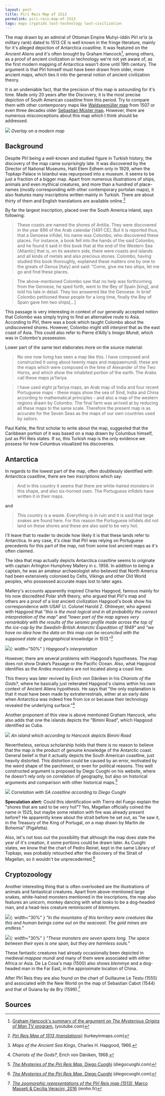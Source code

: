 ```yaml
---
layout: post
title: Piri Reis Map of 1513
permalink: piri-reis-map-of-1513
tags: maps cryptids lost-technology lost-civilization
---
```


  The map drawn by an admiral of Ottoman Empire Muhyi-iddin Pîrî *re‘is* (a military rank) dated to 1513 CE is well known in the fringe literature, mainly for it's alleged depiction of Antarctica coastline.  It was featured on the *Ancient Aliens* and it's often brought by Graham Hancock[^hancock], among others, as a proof of ancient civilization or technology we're not yet aware of, as the first modern mapping of Antarctica wasn't done until 19th century.  The argument is that Pîrî himself must have been drawn from older, more ancient maps, which ties it into the general notion of ancient civilization theory.

  It is an undeniable fact, that the precision of this map is astounding for it's time.  Made only 20 years after the Discovery, it is the most precise depiction of South American coastline from this period.  Try to compare them with other contemporary maps like [Waldseemüller map](https://en.wikipedia.org/wiki/Waldseem%C3%BCller_map) from 1507 or even three decades older [Sebastian Müster map](https://www.thedigitalgallery.org/images/255).  However, there are numerous misconceptions about this map which I think should be addressed.

![](/i/PiriReis/overlay.jpg) *Overlay on a modern map*

## Background

  Despite Pîrî being a well-known and studied figure in Turkish history, the discovery of the map came surprisingly late.  It was discovered by the Director of National Museums, Halil Etem Edhem only in 1929, when the Topkapı Palace in Istanbul was repurposed into a museum.  It seems to be just a fraction of a bigger map.  Apart from numerous illustrations of ships, animals and even mythical creatures, and more than a hundred of place-names (mostly corresponding with other contemporary portolan maps), it also features many inscriptions written mainly in Turkish.  There are about thirty of them and English translations are available online.[^translation]

  By far the largest inscription, placed over the South America inland, says following:

> These coasts are named the shores of Antilia. They were discovered in the year 896 of the Arab calendar [1491 CE]. But it is reported thus, that a Genoese infidel, his name was Colombo, who discovered these places. For instance, a book fell into the hands of the said Colombo, and he found it said in this book that at the end of the Western Sea [Atlantic] that is, on its western side, there were coasts and islands and all kinds of metals and also precious stones. Colombo, having studied this book thoroughly, explained these matters one by one to the greats of Genoa [Italy] and said: "Come, give me two ships, let me go and find these places.

> The above-mentioned Colombo saw that no help was forthcoming from the Genoese, he sped forth, went to the Bey of Spain [king], and told his tale in detail. They too answered like the Genoese. In brief Colombo petitioned these people for a long time, finally the Bey of Spain gave him two ships[…]

  This passage is very interesting in context of our generally accepted notion that Colombo was simply trying to find an alternative route to Asia.  According to Pîrî, there was a book which taught Colombo about the undiscovered shores.  However, Colombo might still *interpret* that as the east coast of Asia.  This could also refer to Pierre d'Ailly's *Imago Mundi*, which was in Colombo's possession.

  Lower part of the same text elaborates more on the source material:

> No one now living has seen a map like this. I have composed and constructed it using about twenty maps and mappaemundi; these are the maps which were composed in the time of Alexander of the Two Horns, and which show the inhabited portion of the earth. The Arabs call these maps ja'fariya.

>  I have used eight ja'fariya maps, an Arab map of India and four recent Portuguese maps - these maps show the sea of Sind, India and China according to mathematical principles - and also a map of the western regions drawn by Colombo. The final farm was arrived at by reducing all these maps to the same scale. Therefore the present map is as accurate for the Seven Seas as the maps of our own countries used by sailors.

  Paul Kahle, the first scholar to write about the map, suggested that the Caribbean portion of it was based on a map drawn by Columbus himself, just as Pîrî Reis states. If so, this Turkish map is the only evidence we possess for how Columbus visualized his discoveries.


## Antarctica

  In regards to the lowest part of the map, often doubtlessly identified with Antarctica coastline, there are two inscriptions which say:

> And in this country it seems that there are white-haired monsters in this shape, and also six-horned oxen. The Portuguese infidels have written it in their maps.

  and

> This country is a waste. Everything is in ruin and it is said that large snakes are found here. For this reason the Portuguese infidels did not land on these shores and these are also said to be very hot.

  I'll leave that to reader to decide how likely it is that these lands refer to Antarctica. In any case, it's clear that Pîrî was relying on Portuguese precedents for this part of the map, not from some lost ancient maps as it's often claimed.

  The idea that map actually depicts Antarctica coastline seems to originate with captain Arlington Humphrey Mallery in c. 1956.  In addition to being a captain, he was an amateur archaeologist who believed that North America had been extensively colonised by Celts, Vikings and other Old World peoples, who possessed accurate maps lost to later ages.

  Mallery's accounts apparently inspired Charles Hapgood, famous mainly for his now discredited Polar shift theory, who argued that Pîrî's map and others are a proof of a lost ancient civilization Hapgood's book show his correspondence with USAF Lt. Colonel Harold Z. Ohlmeyer, who agreed with Hapgood that *"this is the most logical and in all probability the correct interpretation of the map"* and *"lower part of the map agrees very remarkably with the results of the seismic profile made across the top of the ice-cap by the Swedish-British Antarctic Expedition of 1949"* and *"we have no idea how the data on this map can be reconciled with the supposed state of geographical knowledge in 1513."*[^hapgood]

  ![](/i/PiriReis/hapgood.jpg){: width="50%" } *Hapgood's interpretation*

  However, there are several problems with Hapgood’s hypotheses.  The map does not show Drake’s Passage or the Pacific Ocean. Also, what Hapgood identifies as the Andes mountains are not located along a coast line.  

  This theory was later revived by Erich von Däniken in his *Chariots of the Gods?*, where he basically just reiterated Hapgood's claims within his own context of Ancient Aliens hypothesis.  He says that "the only explanation is that it must have been made by extraterrestrials, either at an early date when Antarctica was indeed free from ice or because their technology revealed the underlying surface."[^daniken]

  Another proponent of this view is above mentioned Graham Hancock, who also adds that one the islands depicts the "Bimini Road", which Hapgood identified as Cuba.

  ![](/i/PiriReis/bimini_road.jpg) *An island which according to Hancock depicts Bimini Road*

  Nevertheless, serious scholarship holds that there is no reason to believe that the map is the product of genuine knowledge of the Antarctic coast.  General belief is that it actually depicts the South American coastline, just heavily distorted.  This distortion could be caused by an error, motivated by the weird shape of the parchment, or even for political reasons.  This well constructed argument is proposed by Diego Cuoghi on his website, where he doesn't rely only on correlation of geography, but also on historical arguments and comparison with other historical maps.[^cuoghi]

  ![](/i/PiriReis/piri_brazil.gif) *Correlation with SA coastline according to Diego Cuoghi*

  **Speculation alert:** Could this identification with Tierra del Fuego explain the "shores that are said to be very hot"?  Yes, Magellan officially coined the name in 1525, but maybe some relation with fire was already present before?  He apparently knew about the strait before he set out, as "he saw it, in the Treasury of the King of Portugal, on a map drawn by Martin de Bohemia" (Pigafetta).

  Also, let's not toss out the possibility that although the map does state the year of it's creation, it some portions could be drawn later.  As Cuoghi states, we know that the chart of Pedro Reinel, kept in the same Library of Topkapı, was probably retouched after the discovery of the Strait of Magellan, so it wouldn't be unprecedented.[^cuoghi]


## Cryptozoology

  Another interesting thing that is often overlooked are the illustrations of animals and fantastical creatures.  Apart from above-mentioned large snakes, white-haired monsters mentioned in the inscriptions, the map also features an unicorn, monkey dancing with what looks to be a dog-headed man, and a head-less creature reminiscent of *blemmyes*.

  ![](/i/PiriReis/dancing_beasts.jpg){: width="30%" } *"In the mountains of this territory were creatures like this and human beings came out on the seacoast. The gold mines are endless."*

  ![](/i/PiriReis/blemmye.jpg){: width="30%" } *"These monsters are seven spans long. The space between their eyes is one span, but they are harmless souls."*

  These fantastic creatures had already occasionally been depicted in medieval *mappae mundi* and many of them were associated with either Africa or Asia.  De La Cosa's map (1500) also shows *blemmye* and a dog-headed man in the Far East, in the approximate location of China.

  After Pîrî Reis they are also found on the chart of Guillaume Le Testu (1555) and associated with the New World on the map of Sebastian Cabot (1544) and that of Guiana by de Bry (1599).[^masseti]


## Sources

[^hancock]: [Graham Hancock's summary of the argument on *The Mysterious Origins of Man* TV program.](https://www.youtube.com/watch?v=Qt2GYyGTXTs) (youtube.com)

[^translation]: [*Piri Reis Map of 1513 (translations)*](http://turkeyinmaps.com/piri.html) (turkeyinmaps.com)

[^hapgood]: *Maps of the Ancient Sea Kings*, Charles H. Hapgood, 1966.

[^daniken]: *Chariots of the Gods?*, Erich von Däniken, 1968.

[^cuoghi]: [*The Mysteries of the Piri Reis Map*, Diego Cuoghi](https://www.diegocuoghi.com/Piri_Reis/PiriReis_eng.htm) (diegocuoghi.com)

[^masseti]: [*The zoomorphic representations of the Pîrî Reis map (1513)*, Marco Masseti & Cecilia Veracini, 2016](https://sciencepress.mnhn.fr/en/periodiques/anthropozoologica/51/1/les-representations-zoomorphiques-de-la-carte-de-piri-reis-1513) (mnhn.fr)
